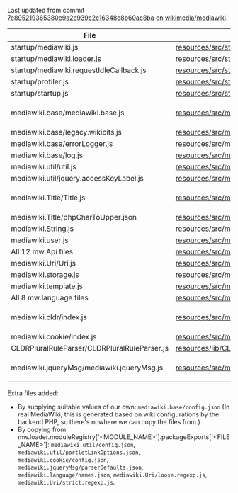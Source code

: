 
Last updated from commit [7c895219365380e9a2c939c2c16348c8b60ac8ba](https://github.com/wikimedia/mediawiki/tree/7c895219365380e9a2c939c2c16348c8b60ac8ba) on [wikimedia/mediawiki](https://github.com/wikimedia/mediawiki).

| File         | Original file | Patches  | 
|--------------|---------------|----------|
| startup/mediawiki.js |  [resources/src/startup/mediawiki.js] | None |
| startup/mediawiki.loader.js |  [resources/src/startup/mediawiki.loader.js] | None |
| startup/mediawiki.requestIdleCallback.js |  [resources/src/startup/mediawiki.requestIdleCallback.js] | None |
| startup/profiler.js |  [resources/src/startup/profiler.js] | None |
| startup/startup.js |  [resources/src/startup/startup.js] | None |
| mediawiki.base/mediawiki.base.js | [resources/src/mediawiki.base/mediawiki.base.js] | Replaced `while ( queue[ 0 ] ) {` with `while ( queue && queue[ 0 ] ) {` 
| mediawiki.base/legacy.wikibits.js | [resources/src/mediawiki.base/legacy.wikibits.js] | None
| mediawiki.base/errorLogger.js | [resources/src/mediawiki.base/errorLogger.js] | None
| mediawiki.base/log.js | [resources/src/mediawiki.base/log.js] | None
| mediawiki.util/util.js | [resources/src/mediawiki.util/util.js] | None |
| mediawiki.util/jquery.accessKeyLabel.js | [resources/src/mediawiki.util/jquery.accessKeyLabel.js] | None |
| mediawiki.Title/Title.js| [resources/src/mediawiki.Title/Title.js] | Changed import `require( 'mediawiki.String' )` to `require( '../mediawiki.String' )` |
| mediawiki.Title/phpCharToUpper.json | [resources/src/mediawiki.Title/phpCharToUpper.json] | None |
| mediawiki.String.js | [resources/src/mediawiki.String.js]  | None |
| mediawiki.user.js | [resources/src/mediawiki.user.js] | None
| All 12 mw.Api files | [resources/src/mediawiki.api] | None 
| mediawiki.Uri/Uri.js | [resources/src/mediawiki.Uri/Uri.js] | None 
| mediawiki.storage.js | [resources/src/mediawiki.storage.js] | None
| mediawiki.template.js | [resources/src/mediawiki.template.js] | None
| All 8 mw.language files | [resources/src/mediawiki.language] | None
| mediawiki.cldr/index.js | [resources/src/mediawiki.cldr/index.js] | Changed `require( 'mediawiki.libs.pluralruleparser' )` to `mw.libs.pluralRuleParser`
| mediawiki.cookie/index.js | [resources/src/mediawiki.cookie/index.js] | None
| CLDRPluralRuleParser/CLDRPluralRuleParser.js | [resources/lib/CLDRPluralRuleParser/CLDRPluralRuleParser.js] | None
| mediawiki.jqueryMsg/mediawiki.jqueryMsg.js | [resources/src/mediawiki.jqueryMsg/mediawiki.jqueryMsg.js] | Changed import `require( 'mediawiki.String' )` to `require( '../mediawiki.String' )`

Extra files added: 
- By supplying suitable values of our own: `mediawiki.base/config.json` (In real MediaWiki, this is generated based on wiki configurations by the backend PHP, so there's nowhere we can copy the files from.)
- By copying from mw.loader.moduleRegistry['<MODULE_NAME>'].packageExports['<FILE_NAME>']: `mediawiki.util/config.json`, `mediawiki.util/portletLinkOptions.json`, `mediawiki.cookie/config.json`, `mediawiki.jqueryMsg/parserDefaults.json`, `mediawiki.language/names.json`, `mediawiki.Uri/loose.regexp.js`, `mediawiki.Uri/strict.regexp.js`.

[resources/src/startup/mediawiki.js]: https://github.com/wikimedia/mediawiki/blob/7c8952193/resources/src/startup/mediawiki.js
[resources/src/startup/mediawiki.loader.js]: https://github.com/wikimedia/mediawiki/blob/7c8952193/resources/src/startup/mediawiki.loader.js
[resources/src/startup/mediawiki.requestIdleCallback.js]: https://github.com/wikimedia/mediawiki/blob/7c8952193/resources/src/startup/mediawiki.requestIdleCallback.js
[resources/src/startup/profiler.js]: https://github.com/wikimedia/mediawiki/blob/7c8952193/resources/src/startup/profiler.js
[resources/src/startup/startup.js]: https://github.com/wikimedia/mediawiki/blob/7c8952193/resources/src/startup/startup.js
[resources/src/mediawiki.base/mediawiki.base.js]: https://github.com/wikimedia/mediawiki/blob/7c8952193/resources/src/mediawiki.base/mediawiki.base.js
[resources/src/mediawiki.base/legacy.wikibits.js]: https://github.com/wikimedia/mediawiki/blob/7c8952193/resources/src/mediawiki.base/legacy.wikibits.js
[resources/src/mediawiki.base/errorLogger.js]: https://github.com/wikimedia/mediawiki/blob/7c8952193/resources/src/mediawiki.base/errorLogger.js
[resources/src/mediawiki.base/log.js]: https://github.com/wikimedia/mediawiki/blob/7c8952193/resources/src/mediawiki.base/log.js
[resources/src/mediawiki.util/util.js]: https://github.com/wikimedia/mediawiki/blob/7c8952193/resources/src/mediawiki.util/util.js
[resources/src/mediawiki.util/jquery.accessKeyLabel.js]: https://github.com/wikimedia/mediawiki/blob/7c8952193/resources/src/mediawiki.util/jquery.accessKeyLabel.js
[resources/src/mediawiki.Title/Title.js]: https://github.com/wikimedia/mediawiki/blob/7c8952193/resources/src/mediawiki.Title/Title.js
[resources/src/mediawiki.Title/phpCharToUpper.json]: https://github.com/wikimedia/mediawiki/blob/7c8952193/resources/src/mediawiki.Title/phpCharToUpper.json
[resources/src/mediawiki.String.js]: https://github.com/wikimedia/mediawiki/blob/7c8952193/resources/src/mediawiki.String.js
[resources/src/mediawiki.user.js]: https://github.com/wikimedia/mediawiki/tree/7c8952193/resources/src/mediawiki.user.js
[resources/src/mediawiki.api]: https://github.com/wikimedia/mediawiki/tree/7c8952193/resources/src/mediawiki.api
[resources/src/mediawiki.Uri/Uri.js]: https://github.com/wikimedia/mediawiki/blob/7c8952193/resources/src/mediawiki.Uri/Uri.js
[resources/src/mediawiki.storage.js]: https://github.com/wikimedia/mediawiki/tree/7c8952193/resources/src/mediawiki.storage.js
[resources/src/mediawiki.template.js]: https://github.com/wikimedia/mediawiki/blob/7c8952193/resources/src/mediawiki.template.js
[resources/src/mediawiki.language]: https://github.com/wikimedia/mediawiki/tree/7c8952193/resources/src/mediawiki.language
[resources/src/mediawiki.cldr/index.js]: https://github.com/wikimedia/mediawiki/tree/7c8952193/resources/src/mediawiki.cldr/index.js
[resources/src/mediawiki.cookie/index.js]: https://github.com/wikimedia/mediawiki/tree/7c8952193/resources/src/mediawiki.cookie/index.js
[resources/lib/CLDRPluralRuleParser/CLDRPluralRuleParser.js]: https://github.com/wikimedia/mediawiki/tree/7c8952193/resources/lib/CLDRPluralRuleParser/CLDRPluralRuleParser.js
[resources/src/mediawiki.jqueryMsg/mediawiki.jqueryMsg.js]: https://github.com/wikimedia/mediawiki/tree/7c8952193/resources/src/mediawiki.jqueryMsg/mediawiki.jqueryMsg.js
